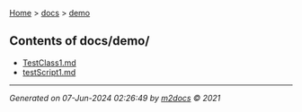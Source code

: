 [Home](../index.md) > [docs](../docs_index.md) > [demo](demo_index.md)  

## Contents of docs/demo/

- [TestClass1.md](TestClass1.md)
- [testScript1.md](testScript1.md)

***

*Generated on 07-Jun-2024 02:26:49 by [m2docs](https://github.com/crgnam-research/m2docs) © 2021*